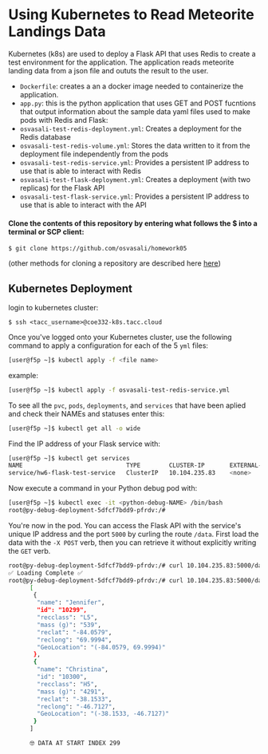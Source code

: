 # Using Kubernetes to Read Meteorite Landings Data
Kubernetes (k8s) are used to deploy a Flask API that uses Redis to create a test environment for the application. The application reads meteorite landing data from a json file and oututs the result to the user.
- ```Dockerfile```: creates a an a docker image needed to containerize the application.
- ```app.py```: this is the python application that uses GET and POST fucntions that output information about the sample data
 yaml files used to make pods with Redis and Flask:
- ```osvasali-test-redis-deployment.yml```: Creates a deployment for the Redis database
- ```osvasali-test-redis-volume.yml```: Stores the data written to it from the deployment file independently from the pods
- ```osvasali-test-redis-service.yml```: Provides a persistent IP address to use that is able to interact with Redis
- ```osvasali-test-flask-deployment.yml```: Creates a deployment (with two replicas) for the Flask API
- ```osvasali-test-flask-service.yml```: Provides a persistent IP address to use that is able to interact with the API


#### Clone the contents of this repository by entering what follows the $ into a terminal or SCP client:

```
$ git clone https://github.com/osvasali/homework05
```

(other methods for cloning a repository are described here [here](https://docs.github.com/en/repositories/creating-and-managing-repositories/cloning-a-repository))

## Kubernetes Deployment
login to kubernetes cluster:

```
$ ssh <tacc_username>@coe332-k8s.tacc.cloud
```

Once you've logged onto your Kubernetes cluster, use the following command to apply a configuration for each of the 5 ```yml``` files:
``` bash
[user@f5p ~]$ kubectl apply -f <file name>
```

example:

``` bash
[user@f5p ~]$ kubectl apply -f osvasali-test-redis-service.yml
```

To see all the ```pvc```, ```pods```, ```deployments```, and ```services``` that have been aplied and check their NAMEs and statuses enter this:

``` bash
[user@f5p ~]$ kubectl get all -o wide
```
Find the IP address of your Flask service with:
``` bash
[user@f5p ~]$ kubectl get services
NAME                             TYPE        CLUSTER-IP       EXTERNAL-IP   PORT(S)    AGE     SELECTOR
service/hw6-flask-test-service   ClusterIP   10.104.235.83    <none>        5000/TCP   47m     app=hw6-test-flask
```
Now execute a command in your Python debug pod with:
``` bash
[user@f5p ~]$ kubectl exec -it <python-debug-NAME> /bin/bash
root@py-debug-deployment-5dfcf7bdd9-pfrdv:/#
```
You're now in the pod. You can access the Flask API with the service's unique IP address and the port ```5000``` by curling the route ```/data```. First load the data with the ```-X POST``` verb, then you can retrieve it without explicitly writing the ```GET``` verb.
``` bash
root@py-debug-deployment-5dfcf7bdd9-pfrdv:/# curl 10.104.235.83:5000/data -X POST
✅ Loading Complete ✅
root@py-debug-deployment-5dfcf7bdd9-pfrdv:/# curl 10.104.235.83:5000/data?start=299 -X GET
      [
       {
        "name": "Jennifer",
        "id": "10299",
        "recclass": "L5",
        "mass (g)": "539",
        "reclat": "-84.0579",
        "reclong": "69.9994",
        "GeoLocation": "(-84.0579, 69.9994)"
       },
       {
        "name": "Christina",
        "id": "10300",
        "recclass": "H5",
        "mass (g)": "4291",
        "reclat": "-38.1533",
        "reclong": "-46.7127",
        "GeoLocation": "(-38.1533, -46.7127)"
       }
      ]

      🤓 DATA AT START INDEX 299
```

